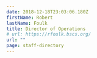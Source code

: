 ```yaml
---
date: 2018-12-18T23:03:06.180Z
firstName: Robert
lastName: Foulk
title: Director of Operations
# url: https://rfoulk.bscs.org/
url: ""
page: staff-directory
---
```

